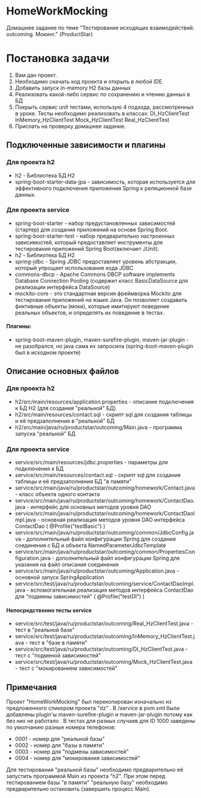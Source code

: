 # HomeWorkMocking
 Домашнее задание по теме "Тестирование исходящих взаимодействий: outcoming. Мокинг." (ProductStar)

# Постановка задачи
1. Вам дан проект.
2. Необходимо скачать код проекта и открыть в любой IDE.
3. Добавить запуск in-memory H2 базы данных
4. Реализовать какой-либо сервис по сохранению и чтению данных в БД
5. Покрыть сервис unit тестами, использую 4 подхода, рассмотренных в уроке. Тесты необходимо реализовать в классах:
DI_HzClientTest
InMemory_HzClientTest
Mock_HzClientTest
Real_HzClientTest
6. Прислать на проверку домашнее задание.

## Подключенные зависимости и плагины

### Для проекта h2

- h2 - Библиотека БД H2
- spring-boot-starter-data-jpa - зависимость, которая используется для эффективного подключения приложения Spring к реляционной базе данных.

### Для проекта service

- spring-boot-starter -  набор предустановленных зависимостей (стартер) для создания приложений на основе Spring Boot.
- spring-boot-starter-test - набор предварительно настроенных зависимостей, который предоставляет инструменты для тестирования приложений Spring Boot(включает JUnit).
- h2 - Библиотека БД H2
- spring-jdbc - Spring JDBC предоставляет уровень абстракции, который упрощает использование кода JDBC
- commons-dbcp - Apache Commons DBCP software implements Database Connection Pooling (содержит класс BasicDataSource для реализации интерфейса DataSource)
- mockito-core - это стандартная версия фреймворка Mockito для тестирования приложений на языке Java. Он позволяет создавать фиктивные объекты (моки), которые имитируют поведение реальных объектов, и определять их поведение в тестах.
#### Плагины:
- spring-boot-maven-plugin, maven-surefire-plugin, maven-jar-plugin - не разобрался, но java сама их запросила (spring-boot-maven-plugin был в исходном проекте)



## Описание основных файлов
### Для проекта h2
- h2/src/main/resources/application.properties - описание подключения к БД H2 (для создания "реальной" БД)
- h2/src/main/resources/contact.sql - скрипт sql для создания таблицы и её предзаполнения в "реальной" БД
- h2/src/main/java/ru/productstar/outcoming/Main.java - программа запуска "реальной" БД
### Для проекта service
- service/src/main/resources/jdbc.properties - параметры для подключения к БД
- service/src/main/resources/contact.sql - скрипт sql для создания таблицы и её предзаполнения БД "в памяти"
- service/src/main/java/ru/productstar/outcoming/homework/Contact.java - класс объекта одного контакта
- service/src/main/java/ru/productstar/outcoming/homework/ContactDao.java - интерфейс для основных методов уровня DAO
- service/src/main/java/ru/productstar/outcoming/homework/ContactDaoImpl.java - основная реализация методов уровня DAO интерфейса ContactDao ( @Profile("testBasic") )
- service/src/main/java/ru/productstar/outcoming/common/JdbcConfig.java - дополнительный файл конфигурации Spring для создания соединения с БД и объекта NamedParameterJdbcTemplate
- service/src/main/java/ru/productstar/outcoming/common/PropertiesConfiguration.java - дополнительный файл конфигурации Spring для указания на файл описания соединения
- service/src/main/java/ru/productstar/outcoming/Application.java - основной запуск SpringApplication
- service/src/test/java/ru/productstar/outcoming/service/ContactDaoImpl.java - вспомогательная реализация методов интерфейса ContactDao для "подмены зависимостей" ( @Profile("testDI") )
#### Непосредственно тесты service
- service/src/test/java/ru/productstar/outcoming/Real_HzClientTest.java - тест в "реальной базе"
- service/src/test/java/ru/productstar/outcoming/InMemory_HzClientTest.java - тест в "базе в памяти"
- service/src/test/java/ru/productstar/outcoming/DI_HzClientTest.java - тест с "подменой зависимостей"
- service/src/test/java/ru/productstar/outcoming/Mock_HzClientTest.java - тест с "мокированием зависимостей"

## Примечания
Проект "HomeWorkMocking" был перекопирован изначально из предложенного спикером проекта "dz" .
В /service в pom.xml были добавлены plugin'ы maven-surefire-plugin и maven-jar-plugin потому как без них не работало .
В тестах для разных случаев для ID 1000 заведены по умолчанию разные номера телефонов:
- 0001 - номер для "реальной базы"
- 0002 - номер для "базы в памяти"
- 0003 - номер для "подмены зависимостей"
- 0004 - номер для "мокирования зависимостей" <br/>

Для тестирования "реальной базы" необходимо предварительно её запустить программой Main из проекта "h2". 
При этом перед тестированием базы "в памяти" "реальную базу" необходимо предварительно остановить (завершить процесс Main).  